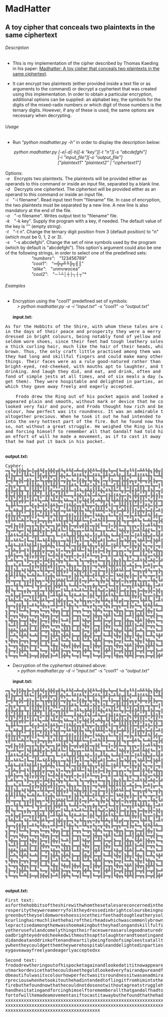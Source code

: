 # MadHatter
## A toy cipher that conceals two plaintexts in the same ciphertext



###### Description

*  This is my implementation of the cipher described by Thomas Kaeding in his
paper: [Madhatter: A toy cipher that conceals two plaintexts in the same
ciphertext](https://eprint.iacr.org/2020/301.pdf).

* It can encrypt two plaintexts (either provided inside a text file or as arguments to the command) or decrypt a cyphertext that was created using this implementation. In order to obtain a particular encryption, additional options can be supplied: an alphabet key, the symbols for the digits of the mixed-radix numbers or which digit of those numbers is the ternary digits. However, if any of these is used, the same options are necessary when decrypting.



###### Usage

*  Run *"python madhatter.py -h"* in order to display the description below:

&emsp;&emsp;*python madhatter.py [-e|-d|-h][-k "key"][-t "n"][-s "abcdefghi"]\
&emsp;&emsp;&emsp;&emsp;&emsp;&emsp;&emsp;&emsp;&emsp;&emsp;&emsp;&emsp;[-i "input_file"][-o "output_file"]\
&emsp;&emsp;&emsp;&emsp;&emsp;&emsp;&emsp;&emsp;&emsp;&emsp;&emsp;&emsp;["plaintext1" "plaintext2" | "ciphertext1"]*\
\
	Options:\
		*-e*&emsp;Encrypts two plaintexts. The plaintexts will be provided either as operands to this command or inside an input file, separated by a blank line.\
		*-d*&emsp;Decrypts one ciphertext. The ciphertext will be provided either as an operand to this command or inside an input file.\
		*-i*&emsp;"-i filename". Read input text from "filename" file. In case of encryption, the two plaintexts must be separated by a new line. A new line is also mandatory at the end of the file.\
		*-o*&emsp;"-o filename". Writes output text to "filename" file.\
		*-k*&emsp;"-k key". Supply the program with a key, if needed. The default value of the key is "" (empty string).\
		*-t*&emsp;"-t n". Change the ternary digit position from 3 (default position) to "n" (which must be 0, 1, 2 or 3).\
		*-s*&emsp;"-s abcdefghi". Change the set of nine symbols used by the program (which by default is "abcdefghi"). This option's argument could also be one of the following strings, in order to select one of the predefined sets:\
&emsp;&emsp;&emsp;&emsp;&emsp;&emsp;*"numbers"*:&emsp;"123456789"\
&emsp;&emsp;&emsp;&emsp;&emsp;&emsp;*"cool1"*:&emsp;"═╬╦╩╚╠╗╣║"\
&emsp;&emsp;&emsp;&emsp;&emsp;&emsp;*"alike"*:&emsp;"unmvwocea"\
&emsp;&emsp;&emsp;&emsp;&emsp;&emsp;*"cool2"*:&emsp;"─└┴│┼├┐┤┬"*



###### Examples

* Encryption using the "cool1" predefined set of symbols:\
&emsp;*> python madhatter.py -e -i "input.txt" -s "cool1" -o "output.txt"*
\
\
**input.txt:**
<pre>As for the Hobbits of the Shire, with whom these tales are concerned,
in the days of their peace and prosperity they were a merry folk. They
dressed in bright colours, being notably fond of yellow and green; but they
seldom wore shoes, since their feet had tough leathery soles and were clad in
a thick curling hair, much like the hair of their heads, which was commonly
brown. Thus, the only craft little practised among them was shoe-making; but
they had long and skillful fingers and could make many other useful and comely
things. Their faces were as a rule good-natured rather than beautiful, broad,
bright-eyed, red-cheeked, with mouths apt to laughter, and to eating and
drinking. And laugh they did, and eat, and drink, often and heartily, being
fond of simple jests at all times, and of six meals a day (when they could
get them). They were hospitable and delighted in parties, and in presents,
which they gave away freely and eagerly accepted.

    Frodo drew the Ring out of his pocket again and looked at it. It now
appeared plain and smooth, without mark or device that he could see. The gold
looked very fair and pure, and Frodo thought how rich and beautiful was its
colour, how perfect was its roundness. It was an admirable thing and
altogether precious. When he took it out he had intended to fling it from him
into the very hottest part of the fire. But he found now that he could not do
so, not without a great struggle. He weighed the Ring in his hand, hesitating,
and forcing himself to remember all that Gandalf had told him; and then with
an effort of will he made a movement, as if to cast it away - but he found
that he had put it back in his pocket.</pre>
\
**output.txt:**
<pre>Cypher:
═╗╚╦╠║╬╦╠═║╦╬╚╣╦╠╬╣╦╬╚╗╩╚╣═╩═╣╦╠╣╩╚═╣╬╦╚╦═╣╚═╣╦╚╚║═╩╩╚╬╗╠╬╦║╦╬╚╣╠═║╦╗╬╚╩╣═╩╚╠═╣╦
╬║╠╦╩═╣╚╩╚═║╠╣╦╬╠╦═╣╠╬╗╩═╚╩║╩╚╗╬═╣╩╚╗╬╩╠═╩╚╣╦╬╚╣═╩╠║╩╚╬╗╚═╩╣═╦╠╣╠╬╦║═╠╣╦╩╗╬╚╚═╗╦
╠═╣╩╦╠╣═╬║╦╠═╚╗╦╬╦╠╣╣═╦╠╦╚═║╣╬╦╚╦╚╬╗║═╦╚╠═╦╣╠╬╣╦╗╦╚╬═╦╠╣╠╦═╗╚╩═║╬╗╦╚╬╩╚╗╚╣═╩═╣╦╠
═╠╗╦╚╦═╗╩║╬╠╬╦╠║╦╚╬╣╠═╦║╬╩╚╗╚═╩╣═╠╣╦╚║╩═╦╣╠╬╚╬║╦╠═╣╦╗═╦╚╦═║╚╣╦╠═╦╚═╗╗╬╦╚╦═╗╠╚╬║╦
╣╬╠╦╣╬╦╚╦║╠╬╬╦╚║╠╣═╦╦╠╣╬╚═║╩╚╗╬╩╬╠║╩╬╗╩╚╣╩═╚╦╠═╣╬╠╩║╬╗╩╠╣═╦╠╦╬╣╠═╦╠╣╗═╦╚╩═║╠═╣╦╠
╬╠╦╣╠╬╣╦║╬╠╩╦║═╠╬╚╣╦╠╣╩══╗╩╠╬╗╩╚╣═╩╚╦═╣╠╬║╩╠╦═╠╗╠╬╣╦╦╣═╠╬╠║╦╦║╬╠╠═╣╦╠═╗╦╩╚║═╬╗╦╚
═╚╣╦╣╦╬╠═║╩╚╚╗═╩╣╚╩═╬╗╚╩═╦╚║╦╚╬╣╠╣═╩╬╦╚╣╚╬╩╣╬╠╣╦╠╦╬║╣═╚╦╠╣═╦═║╩╚╬╦╚╗╚═╩╗╬╚╗╦╬╣╚╦
╚╗╬╩╚═╗╦═╚╣╦╠═╣╩║╬╩╠╦═║╠╚╬╣╦╗╬╚╦╦═╠╗╦╬╣╚║═╦╠╩╬║╠╠═╣╦╣╩╠═╠╣═╩╦╚╬╣╬╠╩╗╦═╗╚╬╦╚╗╠═╦╗
═╚╗╩╬╦╣╠═╣╦╠═╦╠╣╗╬╚╦╣═╦╚╩╚╬╣╬╗╚╩╗╬╚╩╩╣═╚╣╦╠═╬╩╠║╠║╦╬╦╠═╣╣═╩╠╠╗╦═╬╚╦╣╠═║╩╩╗╬╠╚╬╣╦
╣╬╠╦╠╣═╦╦╬║╠╚═╣╩╣╦╚╬╠╦═╣╬║╦╠╠║╬╦═║╚╩╬╗╦╚═╚╦║╣═╦╠╗╩╚╬═╩╚╣╠╣╦═╩╚═║╣╬╦╠╠║╦═╠╣═╦╠═╣╦
╗╬╚╩╚═╩╣═╚╗╦╠═╦╗╬╗╩╚╚╣╦╬╚╣╩╬╩╚═╗╣═╩╚╣╩╠══╦╠╣╚╗╦═╬╩╚╗╚═╩╣═╦╠╣╬╠╣╦╩║╠╬╦╠╬║╚╣╬╦═╩╠╣
═╦╣╠╦║╬╠═╗╦╚╗╬╦╚╦═╗╠╩╠╬╗╠═╦╣╦╬╠╣═╦╠╣╚═╦║═╠╣╩═╦╚╗╦╗═╠║═╩╚╚╬╗╦╦═╚╗╬╗╩╚╣═╩╚╩═║╚═║╦╚
╠╗═╩╚╦═║╚╣╬╩╬╣╦╠═╠╩╣╩╚═║╚╬╗╦╗═╚╩╚╣╩═╗╦╚═╩═║╚╬╣╦╠╠═╩║╩╬╣╚═║╦╚╣═╩╚╠═╣╩╚═║╩╩╠╗═╦╠═╣
╗╬╩╚╚═╣╩╣═╠╦╣═╩╚╦═╗╚═║╩╚╦╬╣╠╬╦╚╣═╠║╦╩╚╬╗╚═╩╣╣═╦╠═║╩╚╠╬╦╣═╚╣╩═╣╦╠═╚╗╦╗═╦╠╠╬║╦╬╗╠╩
╩╣═╚╩╚═║╚═╦║╩═╚╣╩╠╬╗╗═╦╚╬║╠╦╚║═╦╚╬╣╦╩║╠═╩═║╠╦╚╬╣╦╗╚╬╩╠═╣╠╬╩║╣═╦╚╠╬╣╦╣╬╦╚╩╬╗╠╬╗╦╚
╗╩╬╚═╣╩╚╚╣╬╩║╠╦╬╩╬╗╚╚═╣╩╣═╦╠╣╬╦╚╬╗╦╚╠╣╩═║╬╩╠╚╦═║╬╦╠╣╚╗═╦║═╦╠╚╬╗╩═╣╠╩║═╩╚╩╬╗╚╬╗╩╚
═╣╠╩╦╠═╣╚║╬╦╬╣╦╠═╦╗╚║═╚╦╗╬╩╚╩═║╚╬║╦╠═╣╠╦╠═╗╦╗═╚╦╠═╩║╬╚╣╦╚╬╦╗╚═╗╩╗╩╚╬╣═╩╚╦═╣╠═╩╠║
╗╬╩╠╦═╗╚╬║╦╠╬╠╦║╚═╣╩╣╬╚╦╦╣═╠═╠║╩╚═╦╗╠═╗╩║═╩╚╬╚╗╦╚═╗╩╚╣╦═╚╬╣╩╚╬╩╗╚╬╗╩╣═╩╚╣╦╠═╩╠╬║
╣═╩╚╦═╗╚╠═╗╦╣═╠╩╣╬╦╚╬╦╚╗╩═╚╗╚╗═╦╬╗╦╚═╦╠╗║╬╦╠╠╗╩═║═╩╚╠╣═╩╣═╠╩╦═╠║╩╬╚╣╩╣═╠═║╦╠╩═║╚
╬╗╦╚╗╩╚══╣╦╠╦╠╬╣╦╬╠║╦═╗╚╬╗╦╚═╠╗╦║═╦╚╦╬╣╚╬╣╩╚╠╣═╩╦╠═╗╠═╩║╦═╚╗╩╠═╗╠═╦╣╩═║╠╦╚═╗╚╗╦╬
╩╬║╠╬╦╚╣╚╬╩╗═╚╣╩╦═╣╠╬╣╦╠╚╣╩╬╦╠╬║╣═╦╠═╦╠║╣╬╩╚╩╠═╣╚═╦╗╦╬╚╗═╦╠╗╚═╦║╬╚╣╦═║╠╩╠═╣╦╠╣═╩
╬╠╩║╩╚╬╗╚═╩╣╩═╚║╦╬╗╚╩╚═╗╦║╠╬╚╗╩╬═╣╩╚╦╣═╠═║╚╩╣╬╦╠╠═║╦╚╗═╦═║╦╚╦╣╠═╬║╦╠╩╗╠╬═╦╣╠╬╣╦╠
╠╣═╦═╦╚╗╦║╬╠╦╗═╚╣╬╦╠╩╬╣╚═╩╠╣╣═╦╠╩═╚╗╬╦╚╣╚╬╦╣═╠╗╦╬╦╚╗╦╗═╚╬╗╚╩╩╬╣╚╬╦╠╣═╠╣╦╗═╦╠╠╬╣╦
╦╗═╚╬╚╗╩╩═╣╚╦╠═╣╦╣╠╬╬╩╚╗╚═╩╣═╚╗╦╗╬╦╚╦═╣╚═╣╦╠╚═╦╗╣╩╚╬╩╚╬╗║═╩╚╦═║╠╬╩╚╣╠═╩╣═╣╦╚╬╣╠╦
╬╣╚╦╚═╗╦╠╗═╦╣═╦╚╠╬╣╦═║╚╩╗╩╚═╩╚═╣╩╗╬╚╦╣═╠╩╬║╠═╣╦╠╦╗╠═╬╦╠╣═╠╣╦═╗╦╠═╦╚║╩╣╚═╠═╣╦╣╦═╠
═╗╩╠╦╣╠══╗╦╠╠╬╩╗║═╩╚╬╩╚╗╚╣╩═╩╠═║╬╣╚╦╣╬╩╚╚╬╗╩═╚╩╣╬╦╠║╚╗╦═║╬╦╚╩╚╬╗╗╬╩╚╬╦╚╣╣╩╠══╦╚╗
╣╚╩╬═╩╗╚╣═╚╩╗╬╩╚╦═╣╠╬╣╦╠═╗╚╦╚╬╗╦╗═╠╦╚╬╩╗╬╚╣╦╣═╦╠╦═╗╚╬╩╚╗║═╩╚╦╬╗╚═╗╩╚╦═╗╚╬╦╚╗═╠╗╦
╠╦═╗╣╬╠╦║═╩╚╦╚╬╗╗═╩╠═╩║╚╬╦╚╗═╚╩╗╦╚╗═╦╚╬╗╠═╦╗╩═╣╠╦╚═╗╚╣╩╬╚╩═╗╚═╣╩╬╚╩╗╩╚╣══╣╦╠║╬╩╠
╗╠═╦║╚═╩╗╠═╦╗╚═╦╗╚╬╦╗╠═╦╣╠═╦╗╚═╦╗╚╬╩╗╚═╦╗╚╬╦╗╠═╦╗╠═╦╣╠╬╦║╚═╩╗╚╬╦╗╠═╩╣╚╬╦║╠═╦╗╚╬╩
╣╠═╦╗╚╬╦╗╚═╦╗╚╬╦╗╠═╦╣╚═╩╣╠═╦╗╚═╦╣╠╬╦╗╚╬╩║╚═╩╣╠═╩║╠╬╩╣╚═╦╣╠═╦║╚═╩╗╚╬╦╗╚═╩║╠═╦╣╚╬╦
╗╚╬╦╗╠═╦╣╚╬╦║╠═╦║╠╬╦║╚═╩║╠═╩║╚╬╦╣╠═╩╣╠═╦╣╠═╦║╠╬╦╗╚╬╩║╠╬╦╗╚═╦╗╚╬╩╗╚═╦╣╠═╩╣╠═╩╗╚╬╩
║╚═╩║╠═╩╣╠═╦║╠╬╦╗╚═╦╗╚╬╦╗╠═╦╣╚╬╦║╠═╦║╠╬╦║╚═╩╣╠╬╩║╠═╩╣╠═╦╗╚═╦╣╠═╩║╠╬╦╗╚═╦╗╠═╦╗╚═╦
║╠╬╩╗╠╬╩╣╚═╩╣╠═╦╗╚╬╦╗╚╬╩╣╚═╩╣╠═╦║╠╬╩║╚═╦╣╚╬╦╣╚╬╩╣╠═╩╗╠═╦╗╚═╩╣╠═╦╗╚╬╩╗╚╬╩╣╚═╩╣╠═╦
║╠═╩╗╚╬╩╣╚═╩╣╠═╦║╠╬╩╗╠╬╩╣╠═╦╣╠╬╦╣╠═╦╣╚═╩╣╚╬╦║╠╬╦║╚╬╦║╚═╩╗╚╬╩╗╚═╦╣╚═╦╣╠═╩╣╠═╦╗╚═╦
╗╚╬╦╗╠═╦╗╠═╦╣╠═╦╣╠═╩║╚═╩╗╚═╩╣╚═╩╗╚╬╩╣╠═╦╗╠═╦║╚═╩╗╚╬╦║╚╬╦╗╚═╦╣╠╬╦╗╚╬╩║╚═╩╣╠═╦║╠╬╦
╗╚═╦╗╚╬╦╗╠═╦║╚═╩╗╚╬╦║╚╬╦╣╠╬╦╣╠═╦║╠╬╦╣╠═╦╗╚╬╦╗╚╬╩║╠╬╦╗╠╬╩╣╚═╩║╚═╩║╚═╦╣╚═╩╗╚╬╩╣╚═╩
╣╠═╦║╠╬╩╗╚═╩╗╚═╦║╚╬╩╣╠═╦╗╚═╦╗╠╬╩╗╚═╦║╠╬╩║╠═╦╣╠╬╦╣╠═╦╣╠═╦╣╠═╩║╠╬╩╗╚═╦╗╚╬╦╗╠═╦╣╠═╦
╗╚═╦╗╚═╩╣╠═╦╣╠╬╦╣╠═╩║╠╬╩╗╚═╦║╚═╦║╚═╦╣╠═╦║╚╬╦╗╚╬╩╣╠═╦╗╠═╦╣╠╬╩╣╠╬╩</pre>


* Decryption of the cyphertext obtained above:\
&emsp;*> python madhatter.py -d -i "input.txt" -s "cool1" -o "output.txt"*
\
\
**input.txt:**
<pre>═╗╚╦╠║╬╦╠═║╦╬╚╣╦╠╬╣╦╬╚╗╩╚╣═╩═╣╦╠╣╩╚═╣╬╦╚╦═╣╚═╣╦╚╚║═╩╩╚╬╗╠╬╦║╦╬╚╣╠═║╦╗╬╚╩╣═╩╚╠═╣╦
╬║╠╦╩═╣╚╩╚═║╠╣╦╬╠╦═╣╠╬╗╩═╚╩║╩╚╗╬═╣╩╚╗╬╩╠═╩╚╣╦╬╚╣═╩╠║╩╚╬╗╚═╩╣═╦╠╣╠╬╦║═╠╣╦╩╗╬╚╚═╗╦
╠═╣╩╦╠╣═╬║╦╠═╚╗╦╬╦╠╣╣═╦╠╦╚═║╣╬╦╚╦╚╬╗║═╦╚╠═╦╣╠╬╣╦╗╦╚╬═╦╠╣╠╦═╗╚╩═║╬╗╦╚╬╩╚╗╚╣═╩═╣╦╠
═╠╗╦╚╦═╗╩║╬╠╬╦╠║╦╚╬╣╠═╦║╬╩╚╗╚═╩╣═╠╣╦╚║╩═╦╣╠╬╚╬║╦╠═╣╦╗═╦╚╦═║╚╣╦╠═╦╚═╗╗╬╦╚╦═╗╠╚╬║╦
╣╬╠╦╣╬╦╚╦║╠╬╬╦╚║╠╣═╦╦╠╣╬╚═║╩╚╗╬╩╬╠║╩╬╗╩╚╣╩═╚╦╠═╣╬╠╩║╬╗╩╠╣═╦╠╦╬╣╠═╦╠╣╗═╦╚╩═║╠═╣╦╠
╬╠╦╣╠╬╣╦║╬╠╩╦║═╠╬╚╣╦╠╣╩══╗╩╠╬╗╩╚╣═╩╚╦═╣╠╬║╩╠╦═╠╗╠╬╣╦╦╣═╠╬╠║╦╦║╬╠╠═╣╦╠═╗╦╩╚║═╬╗╦╚
═╚╣╦╣╦╬╠═║╩╚╚╗═╩╣╚╩═╬╗╚╩═╦╚║╦╚╬╣╠╣═╩╬╦╚╣╚╬╩╣╬╠╣╦╠╦╬║╣═╚╦╠╣═╦═║╩╚╬╦╚╗╚═╩╗╬╚╗╦╬╣╚╦
╚╗╬╩╚═╗╦═╚╣╦╠═╣╩║╬╩╠╦═║╠╚╬╣╦╗╬╚╦╦═╠╗╦╬╣╚║═╦╠╩╬║╠╠═╣╦╣╩╠═╠╣═╩╦╚╬╣╬╠╩╗╦═╗╚╬╦╚╗╠═╦╗
═╚╗╩╬╦╣╠═╣╦╠═╦╠╣╗╬╚╦╣═╦╚╩╚╬╣╬╗╚╩╗╬╚╩╩╣═╚╣╦╠═╬╩╠║╠║╦╬╦╠═╣╣═╩╠╠╗╦═╬╚╦╣╠═║╩╩╗╬╠╚╬╣╦
╣╬╠╦╠╣═╦╦╬║╠╚═╣╩╣╦╚╬╠╦═╣╬║╦╠╠║╬╦═║╚╩╬╗╦╚═╚╦║╣═╦╠╗╩╚╬═╩╚╣╠╣╦═╩╚═║╣╬╦╠╠║╦═╠╣═╦╠═╣╦
╗╬╚╩╚═╩╣═╚╗╦╠═╦╗╬╗╩╚╚╣╦╬╚╣╩╬╩╚═╗╣═╩╚╣╩╠══╦╠╣╚╗╦═╬╩╚╗╚═╩╣═╦╠╣╬╠╣╦╩║╠╬╦╠╬║╚╣╬╦═╩╠╣
═╦╣╠╦║╬╠═╗╦╚╗╬╦╚╦═╗╠╩╠╬╗╠═╦╣╦╬╠╣═╦╠╣╚═╦║═╠╣╩═╦╚╗╦╗═╠║═╩╚╚╬╗╦╦═╚╗╬╗╩╚╣═╩╚╩═║╚═║╦╚
╠╗═╩╚╦═║╚╣╬╩╬╣╦╠═╠╩╣╩╚═║╚╬╗╦╗═╚╩╚╣╩═╗╦╚═╩═║╚╬╣╦╠╠═╩║╩╬╣╚═║╦╚╣═╩╚╠═╣╩╚═║╩╩╠╗═╦╠═╣
╗╬╩╚╚═╣╩╣═╠╦╣═╩╚╦═╗╚═║╩╚╦╬╣╠╬╦╚╣═╠║╦╩╚╬╗╚═╩╣╣═╦╠═║╩╚╠╬╦╣═╚╣╩═╣╦╠═╚╗╦╗═╦╠╠╬║╦╬╗╠╩
╩╣═╚╩╚═║╚═╦║╩═╚╣╩╠╬╗╗═╦╚╬║╠╦╚║═╦╚╬╣╦╩║╠═╩═║╠╦╚╬╣╦╗╚╬╩╠═╣╠╬╩║╣═╦╚╠╬╣╦╣╬╦╚╩╬╗╠╬╗╦╚
╗╩╬╚═╣╩╚╚╣╬╩║╠╦╬╩╬╗╚╚═╣╩╣═╦╠╣╬╦╚╬╗╦╚╠╣╩═║╬╩╠╚╦═║╬╦╠╣╚╗═╦║═╦╠╚╬╗╩═╣╠╩║═╩╚╩╬╗╚╬╗╩╚
═╣╠╩╦╠═╣╚║╬╦╬╣╦╠═╦╗╚║═╚╦╗╬╩╚╩═║╚╬║╦╠═╣╠╦╠═╗╦╗═╚╦╠═╩║╬╚╣╦╚╬╦╗╚═╗╩╗╩╚╬╣═╩╚╦═╣╠═╩╠║
╗╬╩╠╦═╗╚╬║╦╠╬╠╦║╚═╣╩╣╬╚╦╦╣═╠═╠║╩╚═╦╗╠═╗╩║═╩╚╬╚╗╦╚═╗╩╚╣╦═╚╬╣╩╚╬╩╗╚╬╗╩╣═╩╚╣╦╠═╩╠╬║
╣═╩╚╦═╗╚╠═╗╦╣═╠╩╣╬╦╚╬╦╚╗╩═╚╗╚╗═╦╬╗╦╚═╦╠╗║╬╦╠╠╗╩═║═╩╚╠╣═╩╣═╠╩╦═╠║╩╬╚╣╩╣═╠═║╦╠╩═║╚
╬╗╦╚╗╩╚══╣╦╠╦╠╬╣╦╬╠║╦═╗╚╬╗╦╚═╠╗╦║═╦╚╦╬╣╚╬╣╩╚╠╣═╩╦╠═╗╠═╩║╦═╚╗╩╠═╗╠═╦╣╩═║╠╦╚═╗╚╗╦╬
╩╬║╠╬╦╚╣╚╬╩╗═╚╣╩╦═╣╠╬╣╦╠╚╣╩╬╦╠╬║╣═╦╠═╦╠║╣╬╩╚╩╠═╣╚═╦╗╦╬╚╗═╦╠╗╚═╦║╬╚╣╦═║╠╩╠═╣╦╠╣═╩
╬╠╩║╩╚╬╗╚═╩╣╩═╚║╦╬╗╚╩╚═╗╦║╠╬╚╗╩╬═╣╩╚╦╣═╠═║╚╩╣╬╦╠╠═║╦╚╗═╦═║╦╚╦╣╠═╬║╦╠╩╗╠╬═╦╣╠╬╣╦╠
╠╣═╦═╦╚╗╦║╬╠╦╗═╚╣╬╦╠╩╬╣╚═╩╠╣╣═╦╠╩═╚╗╬╦╚╣╚╬╦╣═╠╗╦╬╦╚╗╦╗═╚╬╗╚╩╩╬╣╚╬╦╠╣═╠╣╦╗═╦╠╠╬╣╦
╦╗═╚╬╚╗╩╩═╣╚╦╠═╣╦╣╠╬╬╩╚╗╚═╩╣═╚╗╦╗╬╦╚╦═╣╚═╣╦╠╚═╦╗╣╩╚╬╩╚╬╗║═╩╚╦═║╠╬╩╚╣╠═╩╣═╣╦╚╬╣╠╦
╬╣╚╦╚═╗╦╠╗═╦╣═╦╚╠╬╣╦═║╚╩╗╩╚═╩╚═╣╩╗╬╚╦╣═╠╩╬║╠═╣╦╠╦╗╠═╬╦╠╣═╠╣╦═╗╦╠═╦╚║╩╣╚═╠═╣╦╣╦═╠
═╗╩╠╦╣╠══╗╦╠╠╬╩╗║═╩╚╬╩╚╗╚╣╩═╩╠═║╬╣╚╦╣╬╩╚╚╬╗╩═╚╩╣╬╦╠║╚╗╦═║╬╦╚╩╚╬╗╗╬╩╚╬╦╚╣╣╩╠══╦╚╗
╣╚╩╬═╩╗╚╣═╚╩╗╬╩╚╦═╣╠╬╣╦╠═╗╚╦╚╬╗╦╗═╠╦╚╬╩╗╬╚╣╦╣═╦╠╦═╗╚╬╩╚╗║═╩╚╦╬╗╚═╗╩╚╦═╗╚╬╦╚╗═╠╗╦
╠╦═╗╣╬╠╦║═╩╚╦╚╬╗╗═╩╠═╩║╚╬╦╚╗═╚╩╗╦╚╗═╦╚╬╗╠═╦╗╩═╣╠╦╚═╗╚╣╩╬╚╩═╗╚═╣╩╬╚╩╗╩╚╣══╣╦╠║╬╩╠
╗╠═╦║╚═╩╗╠═╦╗╚═╦╗╚╬╦╗╠═╦╣╠═╦╗╚═╦╗╚╬╩╗╚═╦╗╚╬╦╗╠═╦╗╠═╦╣╠╬╦║╚═╩╗╚╬╦╗╠═╩╣╚╬╦║╠═╦╗╚╬╩
╣╠═╦╗╚╬╦╗╚═╦╗╚╬╦╗╠═╦╣╚═╩╣╠═╦╗╚═╦╣╠╬╦╗╚╬╩║╚═╩╣╠═╩║╠╬╩╣╚═╦╣╠═╦║╚═╩╗╚╬╦╗╚═╩║╠═╦╣╚╬╦
╗╚╬╦╗╠═╦╣╚╬╦║╠═╦║╠╬╦║╚═╩║╠═╩║╚╬╦╣╠═╩╣╠═╦╣╠═╦║╠╬╦╗╚╬╩║╠╬╦╗╚═╦╗╚╬╩╗╚═╦╣╠═╩╣╠═╩╗╚╬╩
║╚═╩║╠═╩╣╠═╦║╠╬╦╗╚═╦╗╚╬╦╗╠═╦╣╚╬╦║╠═╦║╠╬╦║╚═╩╣╠╬╩║╠═╩╣╠═╦╗╚═╦╣╠═╩║╠╬╦╗╚═╦╗╠═╦╗╚═╦
║╠╬╩╗╠╬╩╣╚═╩╣╠═╦╗╚╬╦╗╚╬╩╣╚═╩╣╠═╦║╠╬╩║╚═╦╣╚╬╦╣╚╬╩╣╠═╩╗╠═╦╗╚═╩╣╠═╦╗╚╬╩╗╚╬╩╣╚═╩╣╠═╦
║╠═╩╗╚╬╩╣╚═╩╣╠═╦║╠╬╩╗╠╬╩╣╠═╦╣╠╬╦╣╠═╦╣╚═╩╣╚╬╦║╠╬╦║╚╬╦║╚═╩╗╚╬╩╗╚═╦╣╚═╦╣╠═╩╣╠═╦╗╚═╦
╗╚╬╦╗╠═╦╗╠═╦╣╠═╦╣╠═╩║╚═╩╗╚═╩╣╚═╩╗╚╬╩╣╠═╦╗╠═╦║╚═╩╗╚╬╦║╚╬╦╗╚═╦╣╠╬╦╗╚╬╩║╚═╩╣╠═╦║╠╬╦
╗╚═╦╗╚╬╦╗╠═╦║╚═╩╗╚╬╦║╚╬╦╣╠╬╦╣╠═╦║╠╬╦╣╠═╦╗╚╬╦╗╚╬╩║╠╬╦╗╠╬╩╣╚═╩║╚═╩║╚═╦╣╚═╩╗╚╬╩╣╚═╩
╣╠═╦║╠╬╩╗╚═╩╗╚═╦║╚╬╩╣╠═╦╗╚═╦╗╠╬╩╗╚═╦║╠╬╩║╠═╦╣╠╬╦╣╠═╦╣╠═╦╣╠═╩║╠╬╩╗╚═╦╗╚╬╦╗╠═╦╣╠═╦
╗╚═╦╗╚═╩╣╠═╦╣╠╬╦╣╠═╩║╠╬╩╗╚═╦║╚═╦║╚═╦╣╠═╦║╚╬╦╗╚╬╩╣╠═╦╗╠═╦╣╠╬╩╣╠╬╩</pre>
\
**output.txt:**
<pre>First text:
asforthehobbitsoftheshirewithwhomthesetalesareconcernedinthedaysoftheirpeaceandp
rosperitytheywereamerryfolktheydressedinbrightcoloursbeingnotablyfondofyellowand
greenbuttheyseldomworeshoessincetheirfeethadtoughleatherysolesandwerecladinathic
kcurlinghairmuchlikethehairoftheirheadswhichwascommonlybrownthustheonlycraftlitt
lepractisedamongthemwasshoemakingbuttheyhadlongandskillfulfingersandcouldmakeman
yotherusefulandcomelythingstheirfaceswereasarulegoodnaturedratherthanbeautifulbr
oadbrighteyedredcheekedwithmouthsapttolaughterandtoeatinganddrinkingandlaughthey
didandeatanddrinkoftenandheartilybeingfondofsimpleestsatalltimesandofsixmealsada
ywhentheycouldgetthemtheywerehospitableanddelightedinpartiesandinpresentswhichth
eygaveawayfreelyandeagerlyacceptedxx

Second text:
frododrewtheringoutofhispocketagainandlookedatititnowappearedplainandsmoothwitho
utmarkordevicethathecouldseethegoldlookedveryfairandpureandfrodothoughthowrichan
dbeautifulwasitscolourhowperfectwasitsroundnessitwasanadmirablethingandaltogethe
rpreciouswhenhetookitouthehadintendedtoflingitfromhimintotheveryhottestpartofthe
firebuthefoundnowthathecouldnotdosonotwithoutagreatstruggleheweighedtheringinhis
handhesitatingandforcinghimselftorememberallthatgandalfhadtoldhimandthenwithanef
fortofwillhemadeamovementasiftocastitawaybuthefoundthathehadputitbackinhispocket
xxxxxxxxxxxxxxxxxxxxxxxxxxxxxxxxxxxxxxxxxxxxxxxxxxxxxxxxxxxxxxxxxxxxxxxxxxxxxxxx
xxxxxxxxxxxxxxxxxxxxxxxxxxxxxxxxxxxxxxxxxxxxxxxxxxxxxxxxxxxxxxxxxxxxxxxxxxxxxxxx
xxxxxxxxxxxxxxxxxxxxxxxxxxxxxxxxxxxx</pre>
